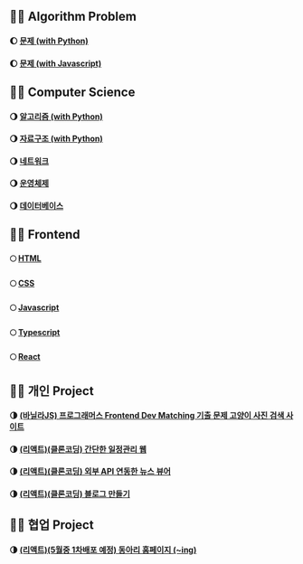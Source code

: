 ## 🧑‍💻 Algorithm Problem

#### 🌔 <a href="https://github.com/geunu97/Algorithm_Python" title="알고리즘" target="_blank">문제 (with Python)</a>

#### 🌔 <a href="https://github.com/geunu97/Algorithm_Javascript" title="자료구조" target="_blank">문제 (with Javascript)</a>

## 🧑‍💻 Computer Science

#### 🌖 <a href="https://geunu97-1.notion.site/0355d1fba4f74ea89122a71f1bad7ebc" title="알고리즘" target="_blank">알고리즘 (with Python)</a>

#### 🌖 <a href="https://geunu97-1.notion.site/7f5e9ca750f6453ebb3b8a21e1878f9a" title="자료구조" target="_blank">자료구조 (with Python)</a>

#### 🌖 <a href="https://geunu97-1.notion.site/8a8f38b9b4a8401fa97def4b79b4e52a" title="네트워크" target="_blank">네트워크</a>

#### 🌖 <a href="https://geunu97-1.notion.site/72cccca0d85d44ea82410c4ca8d1a23b" title="운영체제" target="_blank">운영체제</a>

#### 🌖 <a href="https://geunu97-1.notion.site/c89c7fe8c8124c80b64660f8db7a383d" title="데이터베이스" target="_blank">데이터베이스</a>

## 👨‍💻 Frontend

#### 🌕 <a href="https://www.notion.so/geunu97-6/HTML-9c18e99cd6d648eeb25797b0cfb0d9a3" title="HTML" target="_blank">HTML</a>

#### 🌕 <a href="https://geunu97-6.notion.site/CSS-606fd8a2fce948a6a96d063223500be7" title="CSS" target="_blank">CSS</a>

#### 🌕 <a href="https://geunu97-6.notion.site/Javascript-JS-6c3e9a89885246e99ca33438609b6fd3" title="자바스크립트" target="_blank">Javascript</a>

#### 🌕 <a href="https://geunu97-6.notion.site/TypeScript-TS-714d19f5ee1e4be29f9b1c78ad0a2a15" title="타입스크립트" target="_blank">Typescript</a>

#### 🌕 <a href="https://geunu97-6.notion.site/React-48a04ad2c3a141bfb23bfe11e6c20b4c" title="React" target="_blank">React</a>

## 👨‍💻 개인 Project

#### 🌗 <a href="https://github.com/geunu97/Repository_Web_VanillaJS1" title="고양이 사진 검색 사이트" target="_blank">(바닐라JS) 프로그래머스 Frontend Dev Matching 기출 문제 고양이 사진 검색 사이트 </a>

#### 🌗 <a href="https://github.com/geunu97/Repository_Web_React1" title="간단한 일정관리 웹" target="_blank">(리액트)(클론코딩) 간단한 일정관리 웹</a>

#### 🌗 <a href="https://github.com/geunu97/Repository_Web_React2" title="외부 API 연동한 뉴스 뷰어" target="_blank">(리액트)(클론코딩) 외부 API 연동한 뉴스 뷰어</a>

#### 🌗 <a href="https://github.com/geunu97/Repository_Web_React3" title="블로그 만들기" target="_blank">(리액트)(클론코딩) 블로그 만들기</a>

## 👨‍💻 협업 Project

#### 🌗 <a href="https://github.com/cbnu-sequence/sequence-web-front" title="Sequence" target="_blank">(리액트)(5월중 1차배포 예정) 동아리 홈페이지 (~ing)</a>
